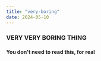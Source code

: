 ```yaml
---
title: "very-boring"
date: 2024-05-10
---
```


### VERY VERY BORING THING
#### You don't need to read this, for real
